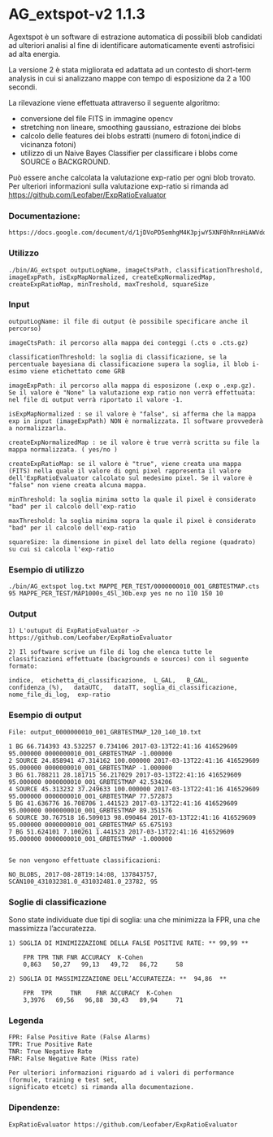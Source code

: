 # AG_extspot-v2 1.1.3

Agextspot è un software di estrazione automatica di possibili blob candidati ad ulteriori analisi al fine di identificare automaticamente eventi astrofisici ad alta energia.

La versione 2 è stata migliorata ed adattata ad un contesto di short-term analysis in cui si analizzano mappe con tempo di esposizione da 2 a 100 secondi. 

La rilevazione viene effettuata attraverso il seguente algoritmo:
* conversione del file FITS in immagine opencv
* stretching non lineare, smoothing gaussiano, estrazione dei blobs
* calcolo delle features dei blobs estratti (numero di fotoni,indice di vicinanza fotoni)
* utilizzo di un Naive Bayes Classifier per classificare i blobs come SOURCE o BACKGROUND.
		  
Può essere anche calcolata la valutazione exp-ratio per ogni blob trovato. Per ulteriori informazioni sulla valutazione exp-ratio si rimanda ad https://github.com/Leofaber/ExpRatioEvaluator

### Documentazione: 
	
	https://docs.google.com/document/d/1jDVoPD5emhgM4K3pjwY5XNF0hRnnHiAWVdoTvMgOEwk/edit#heading=h.568bs0t6yg27

### Utilizzo

	./bin/AG_extspot outputLogName, imageCtsPath, classificationThreshold, imageExpPath, isExpMapNormalized, createExpNormalizedMap, createExpRatioMap, minTreshold, maxTreshold, squareSize
	

### Input

	outputLogName: il file di output (è possibile specificare anche il percorso) 
	
	imageCtsPath: il percorso alla mappa dei conteggi (.cts o .cts.gz) 

	classificationThreshold: la soglia di classificazione, se la percentuale bayesiana di classificazione supera la soglia, il blob i-esimo viene etichettato come GRB

	imageExpPath: il percorso alla mappa di esposizone (.exp o .exp.gz). Se il valore è "None" la valutazione exp ratio non verrà effettuata: nel file di output verrà riportato il valore -1.
	
	isExpMapNormalized : se il valore è "false", si afferma che la mappa exp in input (imageExpPath) NON è normalizzata. Il software provvederà a normalizzarla.
	
	createExpNormalizedMap : se il valore è true verrà scritta su file la mappa normalizzata. ( yes/no ) 

	createExpRatioMap: se il valore è "true", viene creata una mappa (FITS) nella quale il valore di ogni pixel rappresenta il valore dell'ExpRatioEvaluator calcolato sul medesimo pixel. Se il valore è "false" non viene creata alcuna mappa.

	minThreshold: la soglia minima sotto la quale il pixel è considerato "bad" per il calcolo dell'exp-ratio 
	
	maxThreshold: la soglia minima sopra la quale il pixel è considerato "bad" per il calcolo dell'exp-ratio
	
	squareSize: la dimensione in pixel del lato della regione (quadrato) su cui si calcola l'exp-ratio
	
### Esempio di utilizzo

	./bin/AG_extspot log.txt MAPPE_PER_TEST/0000000010_001_GRBTESTMAP.cts 95 MAPPE_PER_TEST/MAP1000s_45l_30b.exp yes no no 110 150 10
 	

### Output

	1) L'outuput di ExpRatioEvaluator -> https://github.com/Leofaber/ExpRatioEvaluator	

	2) Il software scrive un file di log che elenca tutte le classificazioni effettuate (backgrounds e sources) con il seguente formato:	

	indice,  etichetta_di_classificazione,  L_GAL,   B_GAL,   confidenza_(%),   dataUTC,   dataTT, soglia_di_classificazione,  nome_file_di_log,  exp-ratio     

	
### Esempio di output

	File: output_0000000010_001_GRBTESTMAP_120_140_10.txt

	1 BG 66.714393 43.532257 0.734106 2017-03-13T22:41:16 416529609 95.000000 0000000010_001_GRBTESTMAP -1.000000
	2 SOURCE 24.858941 47.314162 100.000000 2017-03-13T22:41:16 416529609 95.000000 0000000010_001_GRBTESTMAP -1.000000
	3 BG 61.788211 28.181715 56.217029 2017-03-13T22:41:16 416529609 95.000000 0000000010_001_GRBTESTMAP 42.534206
	4 SOURCE 45.313232 37.249633 100.000000 2017-03-13T22:41:16 416529609 95.000000 0000000010_001_GRBTESTMAP 77.572873
	5 BG 41.636776 16.708706 1.441523 2017-03-13T22:41:16 416529609 95.000000 0000000010_001_GRBTESTMAP 89.351576
	6 SOURCE 30.767518 16.509013 98.090464 2017-03-13T22:41:16 416529609 95.000000 0000000010_001_GRBTESTMAP 65.675193
	7 BG 51.624101 7.100261 1.441523 2017-03-13T22:41:16 416529609 95.000000 0000000010_001_GRBTESTMAP -1.000000


	Se non vengono effettuate classificazioni:
	
	NO_BLOBS, 2017-08-28T19:14:08, 137843757, SCAN100_431032381.0_431032481.0_23782, 95



### Soglie di classificazione

Sono state individuate due tipi di soglia: una che minimizza la FPR, una che massimizza l’accuratezza.

	1) SOGLIA DI MINIMIZZAZIONE DELLA FALSE POSITIVE RATE: ** 99,99 **

		FPR	TPR	TNR	FNR	ACCURACY  K-Cohen
		0,863   50,27   99,13   49,72   86,72	  58	

	2) SOGLIA DI MASSIMIZZAZIONE DELL’ACCURATEZZA: **  94,86  **

		FPR	 TPR	 TNR	FNR	ACCURACY  K-Cohen  
		3,3976	 69,56	 96,88	30,43	89,94	  71	   

### Legenda

	FPR: False Positive Rate (False Alarms)
	TPR: True Positive Rate
	TNR: True Negative Rate
	FNR: False Negative Rate (Miss rate)

	Per ulteriori informazioni riguardo ad i valori di performance (formule, training e test set,
	significato etcetc) si rimanda alla documentazione.
	
### Dipendenze:

	ExpRatioEvaluator https://github.com/Leofaber/ExpRatioEvaluator
